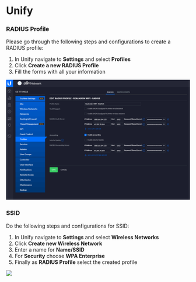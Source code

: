 # Unify

### RADIUS Profile

Please go through the following steps and configurations to create a RADIUS profile:

1. In Unify navigate to **Settings** and select **Profiles**
2. Click **Create a new RADIUS Profile**
3. Fill the forms with all your information

![](../../../.gitbook/assets/image%20%2836%29.png)

### SSID <a id="ssid"></a>

Do the following steps and configurations for SSID:

1. In Unify navigate to **Settings** and select **Wireless Networks**
2. Click **Create new Wireless Network**
3. Enter a name for **Name/SSID**
4. For **Security** choose **WPA Enterprise**
5. Finally as **RADIUS Profile** select the created profile

![](https://gblobscdn.gitbook.com/assets%2F-Lzl3JXanfpvdg6pLlGg%2F-M03hV6tYhKuZqKfxnpF%2F-M03l0lPBQzneR9sw0mC%2Fimage.png?alt=media&token=162f4892-09ba-448a-8cf7-4e12d6bb614c)

